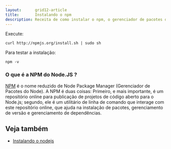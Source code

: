 ```yaml
---
layout:      grid12-article
title:       Instalando o npm
description: Receita de como instalar o npm, o gerenciador de pacotes do node.
---
```



Execute:

    curl http://npmjs.org/install.sh | sudo sh


Para testar a instalação:

    npm -v


### O que é a NPM do Node.JS ?

[NPM](http://nodebr.com/o-que-e-a-npm-do-nodejs/ "link-externo") é o nome reduzido de Node Package Manager (Gerenciador de Pacotes do Node). A NPM é duas coisas: Primeiro, e mais 
importante, é um repositório online para publicação de projetos de código aberto para o Node.js; segundo, ele é um 
utilitário de linha de comando que interage com este repositório online, que ajuda na instalação de pacotes, gerenciamento
de versão e gerenciamento de dependências.


Veja também
---

- [Instalando o nodejs](/linux/cookbook/nodejs/)